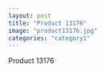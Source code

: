 ```yaml
---
layout: post
title: "Product 13176"
image: "product13176.jpg"
categories: "category1"
---
```

Product 13176

